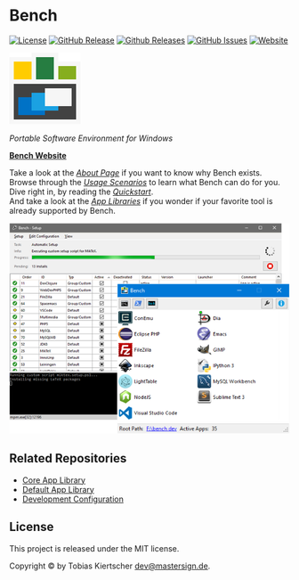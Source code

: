 # Bench

[![License][license-img]][license-url]
[![GitHub Release][release-img]][release-url]
[![Github Releases][downloads-img]][downloads-url]
[![GitHub Issues][issues-img]][issues-url]
[![Website][website-img]][bench-website]

[![Bench](res/logo.png)][bench-website]

_Portable Software Environment for Windows_

[**Bench Website**][bench-website]

Take a look at the [_About Page_][About] if you want to know why Bench exists.  
Browse through the [_Usage Scenarios_][Scenarios] to learn what Bench can do for you.  
Dive right in, by reading the [_Quickstart_][Quickstart].  
And take a look at the [_App Libraries_][Apps] if you wonder if your favorite tool is already supported by Bench.

![Bench Dashboard](res/teaser.png)

## Related Repositories

* [Core App Library](https://github.com/winbench/apps-core/)
* [Default App Library](https://github.com/winbench/apps-default/)
* [Development Configuration](https://github.com/winbench/config-dev)

## License

This project is released under the MIT license.

Copyright © by Tobias Kiertscher <dev@mastersign.de>.

[release-url]: https://github.com/winbench/bench/releases/latest/
[release-img]: https://img.shields.io/github/release/winbench/bench.svg?style=flat-square
[downloads-url]: https://github.com/winbench/bench/releases/latest/
[downloads-img]: https://img.shields.io/github/downloads/winbench/bench/total.svg?style=flat-square
[license-url]: https://github.com/winbench/bench/blob/master/LICENSE.md
[license-img]: https://img.shields.io/github/license/winbench/bench.svg?style=flat-square
[issues-url]: https://github.com/winbench/bench/issues
[issues-img]: https://img.shields.io/github/issues/winbench/bench.svg?style=flat-square
[website-img]: https://img.shields.io/website-up-down/https/winbench.org.svg?style=flat-square

[bench-website]: https://winbench.org "Bench Website"
[About]: https://winbench.org/about/
[Scenarios]: https://winbench.org/scenarios/
[Quickstart]: https://winbench.org/start/
[Apps]: https://apps.winbench.org/
